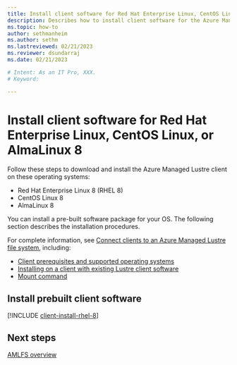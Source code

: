 ```yaml
---
title: Install client software for Red Hat Enterprise Linux, CentOS Linux, or AlmaLinux 8
description: Describes how to install client software for the Azure Managed Lustre File System.
ms.topic: how-to
author: sethmanheim
ms.author: sethm 
ms.lastreviewed: 02/21/2023
ms.reviewer: dsundarraj
ms.date: 02/21/2023

# Intent: As an IT Pro, XXX.
# Keyword: 

---
```


# Install client software for Red Hat Enterprise Linux, CentOS Linux, or AlmaLinux 8

Follow these steps to download and install the Azure Managed Lustre client on these operating systems:

* Red Hat Enterprise Linux 8 (RHEL 8)
* CentOS Linux 8
* AlmaLinux 8

You can install a pre-built software package for your OS. The following section describes the installation procedures.

For complete information, see [Connect clients to an Azure Managed Lustre file system](connect-clients.md), including:

* [Client prerequisites and supported operating systems](connect-clients.md#client-prerequisites)
* [Installing on a client with existing Lustre client software](connect-clients.md#update-a-lustre-client-to-the-current-version)
* [Mount command](connect-clients.md#mount-command)

## Install prebuilt client software

[!INCLUDE [client-install-rhel-8](includes/client-install-rhel-8.md)]

## Next steps

[AMLFS overview](amlfs-overview.md)
